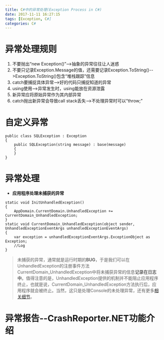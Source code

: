 ```yaml
---
title: C#中的异常处理(Exception Process in C#)
date: 2017-11-11 16:27:15
tags: [Exception, C#]
categories: C#
---
```

# 异常处理规则             
1. 不要抛出“new Exception()”-->抽象的异常往往让人迷惑          
2. 不要只记录Exception.Message的值，还需要记录Exception.ToString()-->Exception.ToString()包含“堆栈跟踪”信息     
3. catch要捕捉具体异常-->好的代码只捕捉知道的异常      
4. using使用-->异常发生时，using能放在资源泄露              
5. 新异常应将原始异常作为其内部异常            
6. catch抛出新异常会导致call stack丢失-->不处理异常时可以“throw;”              

# 自定义异常     

```             
public class SQLException : Exception
{
    public SQLException(string message) : base(message)
    {
    }
}
```          

# 异常处理                      
* **应用程序处理未捕获的异常**              

```                     
static void InitUnhandledException()
{
    AppDomain.CurrentDomain.UnhandledException += CurrentDomain_UnhandledException;
}
static void CurrentDomain_UnhandledException(object sender, UnhandledExceptionEventArgs unhandledExceptionEventArgs)
{
    var exception = unhandledExceptionEventArgs.ExceptionObject as Exception;
    //Log
}
```                   

> 未捕获的异常，通常就是运行时期的**BUG**，于是我们可以在UnhandledException的注册事件方法CurrentDomain_UnhandledException中将未捕获异常的信息**记录在日志中**。值得注意的是，UnhandledException提供的机制并不能阻止应用程序终止，也就是说，CurrentDomain_UnhandledException方法执行后，应用程序就会被终止。当然，这只是处理Console的未处理异常，还有更多[相关细节](http://www.cnblogs.com/luminji/archive/2011/01/05/1926033.html)。          


# 异常报告--CrashReporter.NET功能介绍